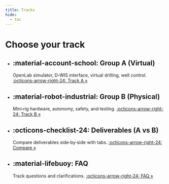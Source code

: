 ```yaml
---
title: Tracks
hide:
  - toc
---
```


# Choose your track

<div class="grid cards" markdown>

-   :material-account-school: __Group A (Virtual)__
    ---
    OpenLab simulator, D‑WIS interface, virtual drilling, well control.
    [:octicons-arrow-right-24: Track A »](group-a/overview.md)

-   :material-robot-industrial: __Group B (Physical)__
    ---
    Mini‑rig hardware, autonomy, safety, and testing.
    [:octicons-arrow-right-24: Track B »](group-b/overview.md)

-   :octicons-checklist-24: __Deliverables (A vs B)__
    ---
    Compare deliverables side‑by‑side with tabs.
    [:octicons-arrow-right-24: Compare »](deliverables.md)

-   :material-lifebuoy: __FAQ__
    ---
    Track questions and clarifications.
    [:octicons-arrow-right-24: FAQ »](../faq.md)

</div>

